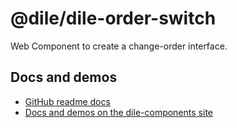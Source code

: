 # @dile/dile-order-switch

Web Component to create a change-order interface.

## Docs and demos

- [GitHub readme docs](https://github.com/Polydile/dile-components/blob/master/site/pages/components/dile-order-switch.rocket.md)
- [Docs and demos on the dile-components site](https://dile-components.polydile.com/components/dile-order-switch/)